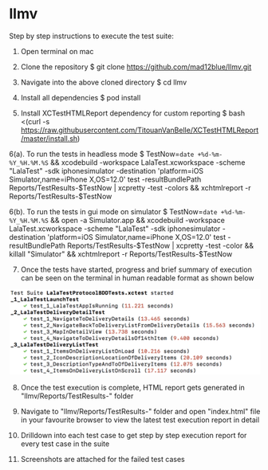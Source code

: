 # llmv

Step by step instructions to execute the test suite:

1. Open terminal on mac

2. Clone the repository
$ git clone https://github.com/mad12blue/llmv.git

3. Navigate into the above cloned directory
$ cd llmv

4. Install all dependencies 
$ pod install 

5. Install XCTestHTMLReport dependency for custom reporting
$ bash <(curl -s https://raw.githubusercontent.com/TitouanVanBelle/XCTestHTMLReport/master/install.sh)

6(a). To run the tests in headless mode
$ TestNow=`date +%d-%m-%Y_%H.%M.%S` && xcodebuild -workspace LalaTest.xcworkspace -scheme "LalaTest" -sdk iphonesimulator -destination 'platform=iOS Simulator,name=iPhone X,OS=12.0' test -resultBundlePath Reports/TestResults-$TestNow | xcpretty -test -colors && xchtmlreport -r Reports/TestResults-$TestNow

6(b). To run the tests in gui mode on simulator
$ TestNow=`date +%d-%m-%Y_%H.%M.%S` && open -a Simulator.app && xcodebuild -workspace LalaTest.xcworkspace -scheme "LalaTest" -sdk iphonesimulator -destination 'platform=iOS Simulator,name=iPhone X,OS=12.0' test -resultBundlePath Reports/TestResults-$TestNow | xcpretty -test -color && killall "Simulator" && xchtmlreport -r Reports/TestResults-$TestNow

7. Once the tests have started, progress and brief summary of execution can be seen on the terminal in human readable format as shown below

![Alt text](/ReadmeImages/TerminalSummary.png?raw=true "Optional Title")

8. Once the test execution is complete, HTML report gets generated in "llmv/Reports/TestResults-<timeStamp>" folder



9. Navigate to "llmv/Reports/TestResults-<timeStamp>" folder and open "index.html" file in your favourite browser to view the latest test execution report in detail

10. Drilldown into each test case to get step by step execution report for every test case in the suite



11. Screenshots are attached for the failed test cases


